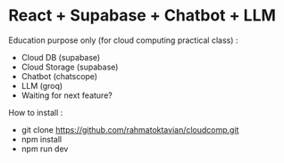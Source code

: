 # React + Supabase + Chatbot + LLM

Education purpose only (for cloud computing practical class) :
- Cloud DB (supabase)
- Cloud Storage (supabase)
- Chatbot (chatscope)
- LLM (groq)
- Waiting for next feature?

How to install :
- git clone https://github.com/rahmatoktavian/cloudcomp.git
- npm install
- npm run dev